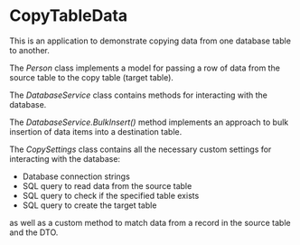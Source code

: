# CopyTableData

This is an application to demonstrate copying data from one database table to another.

The *Person* class implements a model for passing a row of data from the source table to the copy table (target table).

The *DatabaseService* class contains methods for interacting with the database.

The *DatabaseService.BulkInsert()* method implements an approach to bulk insertion of data items into a destination table.

The *CopySettings* class contains all the necessary custom settings for interacting with the database:
- Database connection strings
- SQL query to read data from the source table
- SQL query to check if the specified table exists
- SQL query to create the target table

as well as a custom method to match data from a record in the source table and the DTO.
